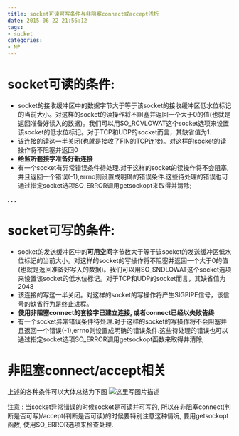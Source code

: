 ```yaml
---
title: socket可读可写条件与非阻塞connect或accept浅析
date: 2015-06-22 21:56:12
tags:
- socket
categories:
- NP
---
```



# socket可读的条件:

- socket的接收缓冲区中的数据字节大于等于该socket的接收缓冲区低水位标记的当前大小。对这样的socket的读操作将不阻塞并返回一个大于0的值(也就是返回准备好读入的数据)。我们可以用SO_RCVLOWAT这个socket选项来设置该socket的低水位标记。对于TCP和UDP的socket而言，其缺省值为1.
- 该连接的读这一半关闭(也就是接收了FIN的TCP连接)。对这样的socket的读操作将不阻塞并返回0
- **给监听套接字准备好新连接**
- 有一个socket有异常错误条件待处理.对于这样的socket的读操作将不会阻塞,并且返回一个错误(-1),errno则设置成明确的错误条件.这些待处理的错误也可通过指定socket选项SO_ERROR调用getsockopt来取得并清除;

**. . .**<!-- more -->

# socket可写的条件:

- socket的发送缓冲区中的**可用空间**字节数大于等于该socket的发送缓冲区低水位标记的当前大小。对这样的socket的写操作将不阻塞并返回一个大于0的值(也就是返回准备好写入的数据)。我们可以用SO_SNDLOWAT这个socket选项来设置该socket的低水位标记。对于TCP和UDP的socket而言，其缺省值为2048
- 该连接的写这一半关闭。对这样的socket的写操作将产生SIGPIPE信号，该信号的缺省行为是终止进程。
- **使用非阻塞connect的套接字已建立连接, 或者connect已经以失败告终**
- 有一个socket异常错误条件待处理.对于这样的socket的写操作将不会阻塞并且返回一个错误(-1),errno则设置成明确的错误条件.这些待处理的错误也可以通过指定socket选项SO_ERROR调用getsockopt函数来取得并清除;

# 非阻塞connect/accept相关

上述的各种条件可以大体总结为下图
![这里写图片描述](http://img.blog.csdn.net/20170822193729519?watermark/2/text/aHR0cDovL2Jsb2cuY3Nkbi5uZXQvbm9zaXg=/font/5a6L5L2T/fontsize/400/fill/I0JBQkFCMA==/dissolve/70/gravity/SouthEast)

注意 : 当socket异常错误的时候socket是可读并可写的, 所以在非阻塞connect(判断是否可写)/accept(判断是否可读)的时候要特别注意这种情况, 要用getsockopt函数, 使用SO_ERROR选项来检查处理.